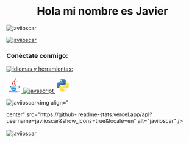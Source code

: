 <h1 align="center">Hola mi nombre es Javier</h1>
<p align="left"> <img src="https://komarev.com/ghpvc/?username=javiioscar&label=Profile%20views&color=0e75b6&style =plano" alt="javiioscar" /> </p>

<p align="left"> <a href="https://github.com/ryo-ma/github-profile-tropic"><img src= "https://github-profile-tropico.vercel.app/?username=javiioscar" alt="javiioscar" /></a> </p>

<h3 align="left">Conéctate conmigo:</h3 >
<p align="left">
<a href="https://instagram.com/javii.zurdo" target="blank"><img align="center" src="https://raw.githubusercontent. com/rahuldkjain/github-profile-readme-

<h3 align="left">Idiomas y herramientas:</h3>
<p align="left"> <a href="https://www.java.com" target="_blank" rel=" noreferrer"> <img src="https://raw.githubusercontent.com/devicons/devicon/master/icons/java/java-original.svg" alt="java" width="40" height="40"/ > </a> <a href="https://developer.mozilla.org/en-US/docs/Web/JavaScript" target="_blank" rel="noreferrer"> <img src="https:// raw.githubusercontent.com/devicons/devicon/master/icons/javascript/javascript-original.svg" alt="javascript" width="40" height="40"/> </a> <a href="https: //www.python.org" target="_blank" rel="noreferrer"> <img src="https://raw.githubusercontent.com/devicons/devicon/master/icons/python/python-original.svg" alt="python" width="40" height="40"/> </a> </p> <p>

<img align="left" src="https://github-readme-stats.vercel. app/api/top-langs?username=javiioscar&show_icons=true&locale=en&layout=compact" alt="javiioscar" /></p> <p> <img align="

center" src="https://github- readme-stats.vercel.app/api?username=javiioscar&show_icons=true&locale=en" alt="javiioscar" /></p>

<p><img align="center" src="https://github-readme- Streak-stats.herokuapp.com/?user=javiioscar&" alt="javiioscar" /></p>

